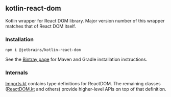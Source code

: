 ## kotlin-react-dom

Kotlin wrapper for React DOM library. Major version number of this wrapper matches that of React DOM itself.

### Installation

`npm i @jetbrains/kotlin-react-dom`

See the [Bintray page](https://bintray.com/kotlin/kotlin-js-wrappers/kotlin-react-dom) for Maven and Gradle 
installation instructions.

### Internals
[Imports.kt](src/main/kotlin/react/dom/Imports.kt) contains type definitions for ReactDOM. The remaining classes 
([ReactDOM.kt](src/main/kotlin/react/dom/ReactDOM.kt) and others) provide higher-level APIs on top of that definition.